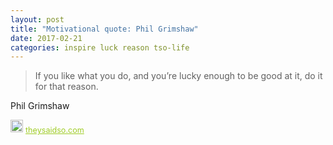```yaml
---
layout: post
title: "Motivational quote: Phil Grimshaw"
date: 2017-02-21
categories: inspire luck reason tso-life
---
```

> If you like what you do, and you’re lucky enough to be good at it, do it for that reason.

Phil Grimshaw

<span style="z-index:50;font-size:0.9em;"><img src="https://theysaidso.com/branding/theysaidso.png" height="20" width="20" alt="theysaidso.com"/><a href="https://theysaidso.com" title="Powered by quotes from theysaidso.com" style="color: #9fcc25; margin-left: 4px; vertical-align: middle;">theysaidso.com</a></span>
